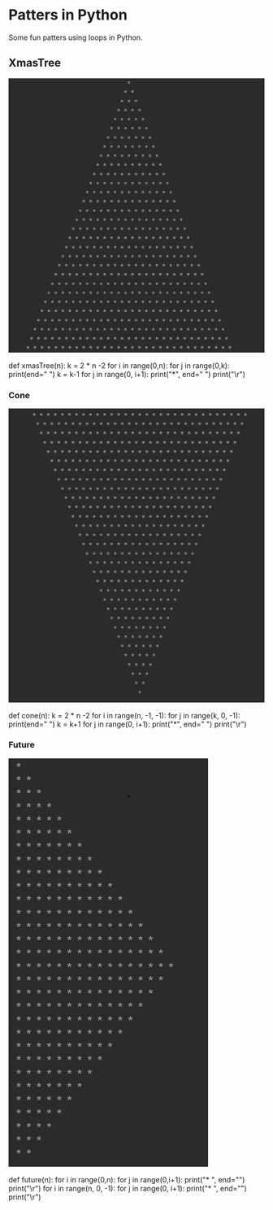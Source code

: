 # Patters in Python

Some fun patters using loops in Python.

## XmasTree

![XmasTree](Images\XmasTree.png)

def xmasTree(n):
    k = 2 * n -2
    for i in range(0,n):
        for j in range(0,k):
            print(end=" ")
        k = k-1
        for j in range(0, i+1):
            print("*", end=" ")
        print("\r")
        
### Cone

![XmasTree](Images\Cone.png)

def cone(n):
    k = 2 * n -2
    for i in range(n, -1, -1):
        for j in range(k, 0, -1):
            print(end=" ")
        k = k+1
        for j in range(0, i+1):
            print("*", end=" ")
        print("\r")

### Future

![XmasTree](Images\Future.png)

def future(n):
    for i in range(0,n):
        for j in range(0,i+1):
            print("* ", end="")
        print("\r")
    for i in range(n, 0, -1):
        for j in range(0, i+1):
            print("* ", end="")
        print("\r")
